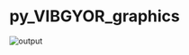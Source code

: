 # py_VIBGYOR_graphics
![output](https://user-images.githubusercontent.com/64004539/103036660-47f86380-4590-11eb-852e-d5407eb21031.jpg)
